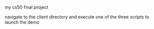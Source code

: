 my cs50 final project

navigate to the client directory and execute one of the three scripts to launch the demo
